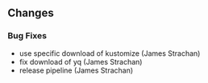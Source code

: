 
## Changes

### Bug Fixes

* use specific download of kustomize (James Strachan)
* fix download of yq (James Strachan)
* release pipeline (James Strachan)

